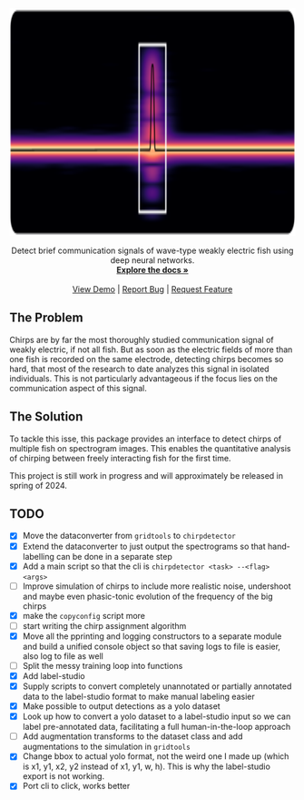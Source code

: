 <!-- PROJECT LOGO -->
<div align="center">
  <a href="https://github.com/weygoldt/chirpdetector">
    <img src="assets/logowide.png" alt="Logo" width="800" height="400">
  </a>

<!-- <br /> -->
<!-- <h1 align="center">Chirpdetector</h1> -->

  <p align="center">
    Detect brief communication signals of wave-type weakly electric fish using deep neural networks.
    <br />
    <a href="https://weygoldt.com/chirpdetector"><strong>Explore the docs »</strong></a>
    <br />
    <br />
    <a href="https://weygoldt.com/chirpdetector">View Demo</a>
    |
    <a href="https://github.com/weygoldt/chirpdetector/issues">Report Bug</a>
    |
    <a href="https://github.com/weygoldt/chirpdetector/issues">Request Feature</a>
  </p>
</div>

## The Problem

Chirps are by far the most thoroughly studied communication signal of weakly electric, if not all fish. But as soon as the electric fields of more than one fish is recorded on the same electrode, detecting chirps becomes so hard, that most of the research to date analyzes this signal in isolated individuals. This is not particularly advantageous if the focus lies on the communication aspect of this signal. 

## The Solution

To tackle this isse, this package provides an interface to detect chirps of multiple fish on spectrogram images. This enables the quantitative analysis of chirping between freely interacting fish for the first time.

This project is still work in progress and will approximately be released in spring of 2024.

## TODO

- [x] Move the dataconverter from `gridtools` to `chirpdetector`
- [x] Extend the dataconverter to just output the spectrograms so that hand-labelling can be done in a separate step
- [x] Add a main script so that the cli is `chirpdetector <task> --<flag> <args>`
- [ ] Improve simulation of chirps to include more realistic noise, undershoot and maybe even phasic-tonic evolution of the frequency of the big chirps
- [x] make the `copyconfig` script more
- [ ] start writing the chirp assignment algorithm
- [x] Move all the pprinting and logging constructors to a separate module and build a unified console object so that saving logs to file is easier, also log to file as well
- [ ] Split the messy training loop into functions 
- [x] Add label-studio 
- [x] Supply scripts to convert completely unannotated or partially annotated data to the label-studio format to make manual labeling easier
- [x] Make possible to output detections as a yolo dataset 
- [x] Look up how to convert a yolo dataset to a label-studio input so we can label pre-annotated data, facilitating a full human-in-the-loop approach
- [ ] Add augmentation transforms to the dataset class and add augmentations to the simulation in `gridtools`
- [x] Change bbox to actual yolo format, not the weird one I made up (which is x1, y1, x2, y2 instead of x1, y1, w, h). This is why the label-studio export is not working.
- [x] Port cli to click, works better

